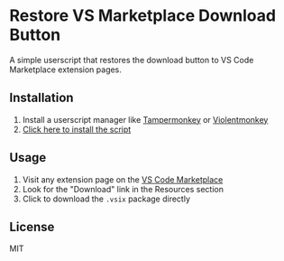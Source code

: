 # Restore VS Marketplace Download Button

A simple userscript that restores the download button to VS Code Marketplace extension pages.

## Installation

1. Install a userscript manager like [Tampermonkey](https://www.tampermonkey.net/) or [Violentmonkey](https://violentmonkey.github.io/)
2. [Click here to install the script](https://github.com/MohamedElashri/vsix/raw/refs/heads/main/vsix_download.user.js)

## Usage

1. Visit any extension page on the [VS Code Marketplace](https://marketplace.visualstudio.com/)
2. Look for the "Download" link in the Resources section
3. Click to download the `.vsix` package directly

## License

MIT
